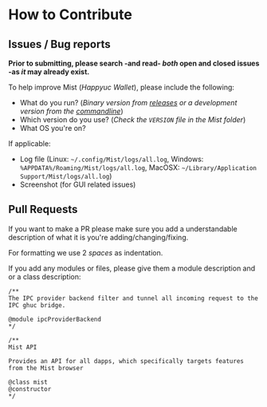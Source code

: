 # How to Contribute

## Issues / Bug reports

**Prior to submitting, please search -and read- _both_ open and closed issues -as _it_ may already exist.**

To help improve Mist (_Happyuc Wallet_), please include the following:

* What do you run? (_Binary version from [releases](https://github.com/happyuc-project/mist/releases) or a development version from the [commandline](https://github.com/happyuc-project/mist#run-mist)_)
* Which version do you use? (_Check the `VERSION` file in the Mist folder_)
* What OS you're on?

If applicable:

* Log file (Linux: `~/.config/Mist/logs/all.log`, Windows: `%APPDATA%/Roaming/Mist/logs/all.log`, MacOSX: `~/Library/Application Support/Mist/logs/all.log`)
* Screenshot (for GUI related issues)

## Pull Requests

If you want to make a PR please make sure you add a understandable description of what it is you're adding/changing/fixing.

For formatting we use 2 _spaces_ as indentation.

If you add any modules or files, please give them a module description and or a class description:

```
/**
The IPC provider backend filter and tunnel all incoming request to the IPC ghuc bridge.

@module ipcProviderBackend
*/

/**
Mist API

Provides an API for all dapps, which specifically targets features from the Mist browser

@class mist
@constructor
*/
```
